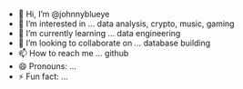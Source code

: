 - 👋 Hi, I’m @johnnyblueye
- 👀 I’m interested in ... data analysis, crypto, music, gaming 
- 🌱 I’m currently learning ... data engineering
- 💞️ I’m looking to collaborate on ... database building
- 📫 How to reach me ... github
- 😄 Pronouns: ...
- ⚡ Fun fact: ... 

<!---
johnnyblueye/johnnyblueye is a ✨ special ✨ repository because its `README.md` (this file) appears on your GitHub profile.
You can click the Preview link to take a look at your changes.
--->
